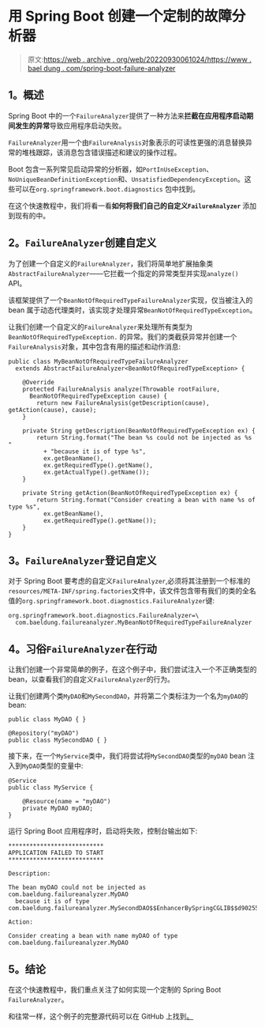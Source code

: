 # 用 Spring Boot 创建一个定制的故障分析器

> 原文:[https://web . archive . org/web/20220930061024/https://www . bael dung . com/spring-boot-failure-analyzer](https://web.archive.org/web/20220930061024/https://www.baeldung.com/spring-boot-failure-analyzer)

## **1。概述**

Spring Boot 中的一个`FailureAnalyzer`提供了一种方法来**拦截在应用程序启动期间发生的异常**导致应用程序启动失败。

`FailureAnalyzer`用一个由`FailureAnalysis`对象表示的可读性更强的消息替换异常的堆栈跟踪，该消息包含错误描述和建议的操作过程。

Boot 包含一系列常见启动异常的分析器，如`PortInUseException`、`NoUniqueBeanDefinitionException`和、`UnsatisfiedDependencyException`。这些可以在`org.springframework.boot.diagnostics` 包中找到。

在这个快速教程中，我们将看一看**如何将我们自己的自定义`FailureAnalyzer`** 添加到现有的中。

## **2。`FailureAnalyzer`创建自定义**

为了创建一个自定义的`FailureAnalyzer`，我们将简单地扩展抽象类`AbstractFailureAnalyzer`——它拦截一个指定的异常类型并实现`analyze()` API。

该框架提供了一个`BeanNotOfRequiredTypeFailureAnalyzer`实现，仅当被注入的 bean 属于动态代理类时，该实现才处理异常`BeanNotOfRequiredTypeException`。

让我们创建一个自定义的`FailureAnalyzer`来处理所有类型为`BeanNotOfRequiredTypeException.` 的异常。我们的类截获异常并创建一个`FailureAnalysis`对象，其中包含有用的描述和动作消息:

```
public class MyBeanNotOfRequiredTypeFailureAnalyzer 
  extends AbstractFailureAnalyzer<BeanNotOfRequiredTypeException> {

    @Override
    protected FailureAnalysis analyze(Throwable rootFailure, 
      BeanNotOfRequiredTypeException cause) {
        return new FailureAnalysis(getDescription(cause), getAction(cause), cause);
    }

    private String getDescription(BeanNotOfRequiredTypeException ex) {
        return String.format("The bean %s could not be injected as %s "
          + "because it is of type %s",
          ex.getBeanName(),
          ex.getRequiredType().getName(),
          ex.getActualType().getName());
    }

    private String getAction(BeanNotOfRequiredTypeException ex) {
        return String.format("Consider creating a bean with name %s of type %s",
          ex.getBeanName(),
          ex.getRequiredType().getName());
    }
}
```

## **3。`FailureAnalyzer`登记自定义**

对于 Spring Boot 要考虑的自定义`FailureAnalyzer`,必须将其注册到一个标准的`resources/META-INF/spring.factories`文件中，该文件包含带有我们的类的全名值的`org.springframework.boot.diagnostics.FailureAnalyzer`键:

```
org.springframework.boot.diagnostics.FailureAnalyzer=\
  com.baeldung.failureanalyzer.MyBeanNotOfRequiredTypeFailureAnalyzer
```

## **4。习俗`FailureAnalyzer`在行动**

让我们创建一个非常简单的例子，在这个例子中，我们尝试注入一个不正确类型的 bean，以查看我们的自定义`FailureAnalyzer`的行为。

让我们创建两个类`MyDAO`和`MySecondDAO`，并将第二个类标注为一个名为`myDAO`的 bean:

```
public class MyDAO { }
```

```
@Repository("myDAO")
public class MySecondDAO { }
```

接下来，在一个`MyService`类中，我们将尝试将`MySecondDAO`类型的`myDAO` bean 注入到`MyDAO`类型的变量中:

```
@Service
public class MyService {

    @Resource(name = "myDAO")
    private MyDAO myDAO;
}
```

运行 Spring Boot 应用程序时，启动将失败，控制台输出如下:

```
***************************
APPLICATION FAILED TO START
***************************

Description:

The bean myDAO could not be injected as com.baeldung.failureanalyzer.MyDAO 
  because it is of type com.baeldung.failureanalyzer.MySecondDAO$$EnhancerBySpringCGLIB$$d902559e

Action:

Consider creating a bean with name myDAO of type com.baeldung.failureanalyzer.MyDAO
```

## **5。结论**

在这个快速教程中，我们重点关注了如何实现一个定制的 Spring Boot `FailureAnalyzer`。

和往常一样，这个例子的完整源代码可以在 GitHub 上找到[。](https://web.archive.org/web/20220629013021/https://github.com/eugenp/tutorials/tree/master/spring-boot-modules/spring-boot-basic-customization)